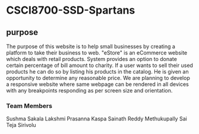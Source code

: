 # CSCI8700-SSD-Spartans
## purpose
The purpose of this website is to help small businesses by creating a platform to take their business to web.
"eStore" is an eCommerce website which deals with retail products. System provides an option to donate certain percentage of 
bill amount to charity. If a user wants to sell their used products he can do so by listing his products in the catalog.
He is given an opportunity to determine any reasonable price. We are planning to develop a responsive website where same webpage
can be rendered in all devices with any breakpoints responding as per screen size and orientation.

### Team Members
Sushma Sakala
Lakshmi Prasanna Kaspa
Sainath Reddy Methukupally
Sai Teja Sirivolu

